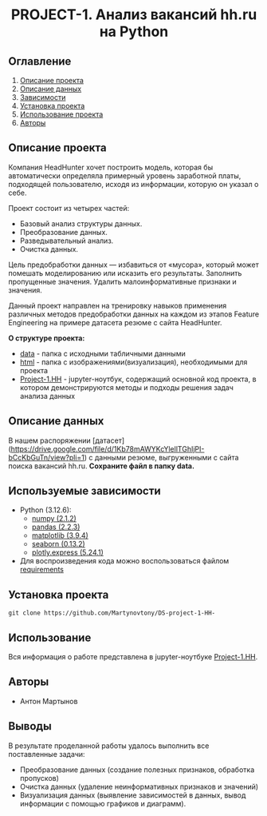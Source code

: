 # <center> PROJECT-1. Анализ вакансий hh.ru на Python </center>
## Оглавление
1. [Описание проекта](#Описание-проекта)
2. [Описание данных](#Описание-данных)
3. [Зависимости](#Зависимости)
4. [Установка проекта](#Установка-проекта)
5. [Использование проекта](#Использование-проекта)
6. [Авторы](#Авторы)


## Описание проекта

Компания HeadHunter хочет построить модель, которая бы автоматически определяла примерный уровень заработной платы, подходящей пользователю, исходя из информации, которую он указал о себе.

Проект состоит из четырех частей:

* Базовый анализ структуры данных.
* Преобразование данных.
* Разведывательный анализ.
* Очистка данных.

Цель предобработки данных — избавиться от «мусора», который может помешать моделированию или исказить его результаты. Заполнить пропущенные значения. Удалить малоинформативные признаки и значения.

Данный проект направлен на тренировку навыков применения различных методов предобработки данных на каждом из этапов Feature Engineering на примере датасета резюме с сайта HeadHunter.


**О структуре проекта:**
* [data](./data) - папка с исходными табличными данными
* [html](./visualization) - папка с изображениями(визуализация), необходимыми для проекта 
* [Project-1.HH](./Project-1.HH.ipynb) - jupyter-ноутбук, содержащий основной код проекта, в котором демонстрируются методы и подходы решения задач анализа данных


## Описание данных
В нашем распоряжении [датасет] (https://drive.google.com/file/d/1Kb78mAWYKcYlellTGhIjPI-bCcKbGuTn/view?pli=1) с данными резюме, выгруженными с сайта поиска вакансий hh.ru. **Сохраните файл в папку data.**
 

## Используемые зависимости
* Python (3.12.6):
    * [numpy (2.1.2)](https://numpy.org)
    * [pandas (2.2.3)](https://pandas.pydata.org)
    * [matplotlib (3.9.4)](https://matplotlib.org)
    * [seaborn (0.13.2)](https://seaborn.pydata.org)
    * [plotly.express (5.24.1)](https://plotly.com/python/plotly-express/)
* Для воспроизведения кода можно воспользоваться файлом [requirements](./requirements.txt)

## Установка проекта

```
git clone https://github.com/Martynovtony/DS-project-1-HH-
```

## Использование
Вся информация о работе представлена в jupyter-ноутбуке [Project-1.HH](./Project-1.HH.ipynb).

## Авторы

* Антон Мартынов

## Выводы
В результате проделанной работы удалось выполнить все поставленные задачи:
- Преобразование данных (создание полезных признаков, обработка пропусков)
- Очистка данных (удаление неинформативных признаков и значений)
- Визуализация данных (выявление зависимостей в данных, вывод информации с помощью графиков и диаграмм).